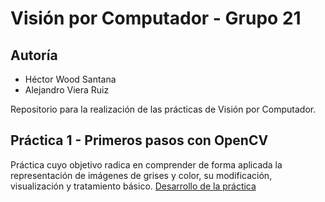 # Visión por Computador - Grupo 21

## Autoría
- Héctor Wood Santana
- Alejandro Viera Ruiz

Repositorio para la realización de las prácticas de Visión por Computador.

## Práctica 1 - Primeros pasos con OpenCV

Práctica cuyo objetivo radica en comprender de forma aplicada la representación de imágenes de grises y color, su modificación, visualización y tratamiento básico. [Desarrollo de la práctica](Práctica1/Material_P1/Practica1.md)
